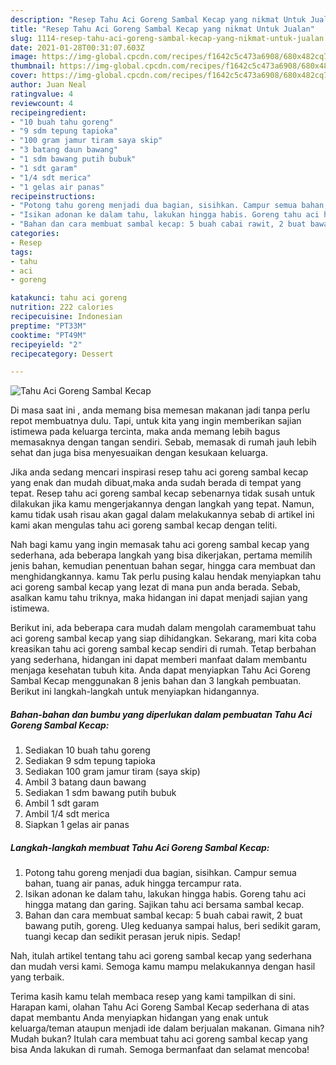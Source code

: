 ```yaml
---
description: "Resep Tahu Aci Goreng Sambal Kecap yang nikmat Untuk Jualan"
title: "Resep Tahu Aci Goreng Sambal Kecap yang nikmat Untuk Jualan"
slug: 1114-resep-tahu-aci-goreng-sambal-kecap-yang-nikmat-untuk-jualan
date: 2021-01-28T00:31:07.603Z
image: https://img-global.cpcdn.com/recipes/f1642c5c473a6908/680x482cq70/tahu-aci-goreng-sambal-kecap-foto-resep-utama.jpg
thumbnail: https://img-global.cpcdn.com/recipes/f1642c5c473a6908/680x482cq70/tahu-aci-goreng-sambal-kecap-foto-resep-utama.jpg
cover: https://img-global.cpcdn.com/recipes/f1642c5c473a6908/680x482cq70/tahu-aci-goreng-sambal-kecap-foto-resep-utama.jpg
author: Juan Neal
ratingvalue: 4
reviewcount: 4
recipeingredient:
- "10 buah tahu goreng"
- "9 sdm tepung tapioka"
- "100 gram jamur tiram saya skip"
- "3 batang daun bawang"
- "1 sdm bawang putih bubuk"
- "1 sdt garam"
- "1/4 sdt merica"
- "1 gelas air panas"
recipeinstructions:
- "Potong tahu goreng menjadi dua bagian, sisihkan. Campur semua bahan, tuang air panas, aduk hingga tercampur rata."
- "Isikan adonan ke dalam tahu, lakukan hingga habis. Goreng tahu aci hingga matang dan garing. Sajikan tahu aci bersama sambal kecap."
- "Bahan dan cara membuat sambal kecap: 5 buah cabai rawit, 2 buat bawang putih, goreng. Uleg keduanya sampai halus, beri sedikit garam, tuangi kecap dan sedikit perasan jeruk nipis. Sedap!"
categories:
- Resep
tags:
- tahu
- aci
- goreng

katakunci: tahu aci goreng 
nutrition: 222 calories
recipecuisine: Indonesian
preptime: "PT33M"
cooktime: "PT49M"
recipeyield: "2"
recipecategory: Dessert

---
```



![Tahu Aci Goreng Sambal Kecap](https://img-global.cpcdn.com/recipes/f1642c5c473a6908/680x482cq70/tahu-aci-goreng-sambal-kecap-foto-resep-utama.jpg)

Di masa  saat ini , anda memang bisa memesan makanan jadi tanpa perlu repot membuatnya dulu. Tapi, untuk kita yang ingin memberikan sajian istimewa pada keluarga tercinta, maka anda memang lebih bagus memasaknya dengan tangan sendiri. Sebab, memasak di rumah jauh lebih sehat dan juga bisa menyesuaikan dengan kesukaan keluarga.

Jika anda sedang mencari inspirasi resep tahu aci goreng sambal kecap yang enak dan mudah dibuat,maka anda sudah berada di tempat yang tepat. Resep tahu aci goreng sambal kecap  sebenarnya tidak susah untuk dilakukan jika kamu mengerjakannya dengan langkah yang tepat. Namun, kamu tidak usah risau akan gagal dalam melakukannya 
sebab di artikel ini kami akan mengulas tahu aci goreng sambal kecap dengan teliti.  



Nah bagi kamu yang ingin memasak tahu aci goreng sambal kecap yang sederhana, ada beberapa langkah yang bisa dikerjakan, pertama memilih jenis bahan, kemudian penentuan bahan segar, hingga cara membuat dan menghidangkannya. kamu Tak perlu pusing kalau hendak menyiapkan tahu aci goreng sambal kecap yang lezat di mana pun anda berada. Sebab, asalkan kamu  tahu triknya, maka hidangan ini dapat menjadi sajian yang istimewa.

Berikut ini, ada beberapa cara mudah dalam mengolah caramembuat tahu aci goreng sambal kecap yang siap dihidangkan. Sekarang, mari kita coba kreasikan tahu aci goreng sambal kecap sendiri di rumah. Tetap berbahan yang sederhana, hidangan ini dapat memberi manfaat dalam membantu menjaga kesehatan tubuh kita. Anda dapat menyiapkan Tahu Aci Goreng Sambal Kecap menggunakan 8 jenis bahan dan 3 langkah pembuatan. Berikut ini langkah-langkah untuk menyiapkan hidangannya.

<!--inarticleads1-->

##### Bahan-bahan dan bumbu yang diperlukan dalam pembuatan Tahu Aci Goreng Sambal Kecap:

1. Sediakan 10 buah tahu goreng
1. Sediakan 9 sdm tepung tapioka
1. Sediakan 100 gram jamur tiram (saya skip)
1. Ambil 3 batang daun bawang
1. Sediakan 1 sdm bawang putih bubuk
1. Ambil 1 sdt garam
1. Ambil 1/4 sdt merica
1. Siapkan 1 gelas air panas




<!--inarticleads2-->

##### Langkah-langkah membuat Tahu Aci Goreng Sambal Kecap:

1. Potong tahu goreng menjadi dua bagian, sisihkan. Campur semua bahan, tuang air panas, aduk hingga tercampur rata.
1. Isikan adonan ke dalam tahu, lakukan hingga habis. Goreng tahu aci hingga matang dan garing. Sajikan tahu aci bersama sambal kecap.
1. Bahan dan cara membuat sambal kecap: 5 buah cabai rawit, 2 buat bawang putih, goreng. Uleg keduanya sampai halus, beri sedikit garam, tuangi kecap dan sedikit perasan jeruk nipis. Sedap!




Nah, itulah artikel tentang  tahu aci goreng sambal kecap  yang sederhana dan mudah versi kami. Semoga kamu mampu melakukannya dengan hasil yang terbaik. 

Terima kasih kamu telah membaca resep yang kami tampilkan di sini. Harapan kami, olahan  Tahu Aci Goreng Sambal Kecap sederhana di atas dapat membantu Anda menyiapkan hidangan yang enak untuk keluarga/teman ataupun menjadi ide dalam berjualan makanan. Gimana nih? Mudah bukan? Itulah cara membuat tahu aci goreng sambal kecap yang bisa Anda lakukan di rumah. Semoga bermanfaat dan selamat mencoba!

